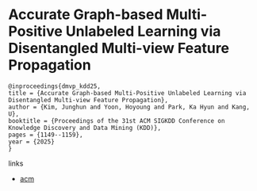 # Accurate Graph-based Multi-Positive Unlabeled Learning via Disentangled Multi-view Feature Propagation

```
@inproceedings{dmvp_kdd25,
title = {Accurate Graph-based Multi-Positive Unlabeled Learning via Disentangled Multi-view Feature Propagation},
author = {Kim, Junghun and Yoon, Hoyoung and Park, Ka Hyun and Kang, U},
booktitle = {Proceedings of the 31st ACM SIGKDD Conference on Knowledge Discovery and Data Mining (KDD)},
pages = {1149--1159},
year = {2025}
}
```

links
- [acm](https://dl.acm.org/doi/10.1145/3711896.3736827)
